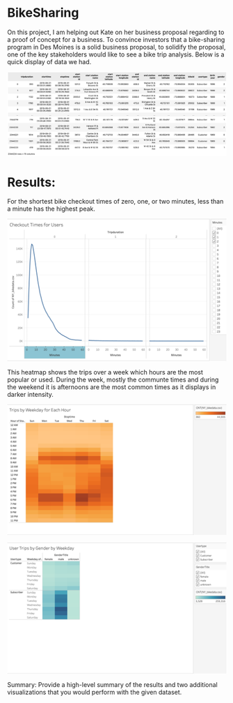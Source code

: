 # BikeSharing

On this project, I am helping out Kate on her business proposal regarding to a proof of concept for a business. To convince investors that a bike-sharing program in Des Moines is a solid business proposal, to solidify the proposal, one of the key stakeholders would like to see a bike trip analysis. Below is a quick display of data we had.


![dataframe.png](images/dataframe.png)

# Results:
For the shortest bike checkout times of zero, one, or two minutes, less than a minute has the highest peak.

![checkouttimesforusers.png](images/checkouttimesforusers.png)



This heatmap shows the trips over a week which hours are the most popular or used. During the week, mostly the communte times and during the weekend it is afternoons are the most common times as it displays in darker intensity.

![heatmapusertripsweekday.png](images/heatmapusertripsweekday.png)





![usertripsbygenderweekday.png](images/usertripsbygenderweekday.png)


Summary: Provide a high-level summary of the results and two additional visualizations that you would perform with the given dataset.